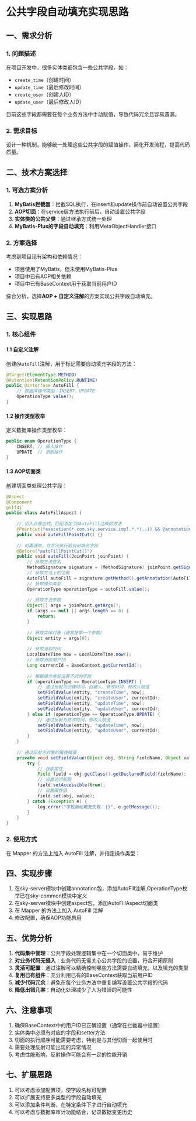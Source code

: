 # 公共字段自动填充实现思路

## 一、需求分析

### 1. 问题描述
在项目开发中，很多实体类都包含一些公共字段，如：
- `create_time`（创建时间）
- `update_time`（最后修改时间）
- `create_user`（创建人ID）
- `update_user`（最后修改人ID）

目前这些字段都需要在每个业务方法中手动赋值，导致代码冗余且容易遗漏。

### 2. 需求目标
设计一种机制，能够统一处理这些公共字段的赋值操作，简化开发流程，提高代码质量。

## 二、技术方案选择

### 1. 可选方案分析
1. **MyBatis拦截器**：拦截SQL执行，在insert和update操作前自动设置公共字段
2. **AOP切面**：在service层方法执行前后，自动设置公共字段
3. **实体类的公共父类**：通过继承方式统一处理
4. **MyBatis-Plus的字段自动填充**：利用MetaObjectHandler接口

### 2. 方案选择
考虑到项目现有架构和依赖情况：
- 项目使用了MyBatis，但未使用MyBatis-Plus
- 项目中已有AOP相关依赖
- 项目中已有BaseContext用于获取当前用户ID

综合分析，选择**AOP + 自定义注解**的方案实现公共字段自动填充。

## 三、实现思路

### 1. 核心组件

#### 1.1 自定义注解
创建`@AutoFill`注解，用于标记需要自动填充字段的方法：

```java
@Target(ElementType.METHOD)
@Retention(RetentionPolicy.RUNTIME)
public @interface AutoFill {
    // 数据库操作类型：INSERT、UPDATE
    OperationType value();
}
```

#### 1.2 操作类型枚举
定义数据库操作类型枚举：

```java
public enum OperationType {
    INSERT, // 插入操作
    UPDATE  // 更新操作
}
```

#### 1.3 AOP切面类
创建切面类处理公共字段：

```java
@Aspect
@Component
@Slf4j
public class AutoFillAspect {
    
    // 切入点表达式，匹配添加了@AutoFill注解的方法
    @Pointcut("execution(* com.sky.service.impl.*.*(..)) && @annotation(com.sky.annotation.AutoFill)")
    public void autoFillPointCut() {}
    
    // 前置通知，在方法执行前自动填充字段
    @Before("autoFillPointCut()")
    public void autoFill(JoinPoint joinPoint) {
        // 获取方法签名
        MethodSignature signature = (MethodSignature) joinPoint.getSignature();
        // 获取方法上的注解
        AutoFill autoFill = signature.getMethod().getAnnotation(AutoFill.class);
        // 获取操作类型
        OperationType operationType = autoFill.value();
        
        // 获取方法参数
        Object[] args = joinPoint.getArgs();
        if (args == null || args.length == 0) {
            return;
        }
        
        // 获取实体对象（通常是第一个参数）
        Object entity = args[0];
        
        // 获取当前时间
        LocalDateTime now = LocalDateTime.now();
        // 获取当前用户ID
        Long currentId = BaseContext.getCurrentId();
        
        // 根据操作类型设置不同的字段
        if (operationType == OperationType.INSERT) {
            // 通过反射为创建时间、创建人、修改时间、修改人赋值
            setFieldValue(entity, "createTime", now);
            setFieldValue(entity, "createUser", currentId);
            setFieldValue(entity, "updateTime", now);
            setFieldValue(entity, "updateUser", currentId);
        } else if (operationType == OperationType.UPDATE) {
            // 通过反射为修改时间、修改人赋值
            setFieldValue(entity, "updateTime", now);
            setFieldValue(entity, "updateUser", currentId);
        }
    }
    
    // 通过反射为对象的属性赋值
    private void setFieldValue(Object obj, String fieldName, Object value) {
        try {
            // 获取属性
            Field field = obj.getClass().getDeclaredField(fieldName);
            // 设置访问权限
            field.setAccessible(true);
            // 设置属性值
            field.set(obj, value);
        } catch (Exception e) {
            log.error("字段自动填充失败：{}", e.getMessage());
        }
    }
}
```

### 2. 使用方式

在 Mapper 的方法上加入 AutoFill 注解，并指定操作类型：



## 四、实现步骤

1. 在sky-server模块中创建annotation包，添加AutoFill注解,OperationType枚举已在sky-common模块中定义
2. 在sky-server模块中创建aspect包，添加AutoFillAspect切面类
3. 在 Mapper 的方法上加入 AutoFill 注解
4. 修改配置，确保AOP功能启用

## 五、优势分析

1. **代码集中管理**：公共字段处理逻辑集中在一个切面类中，易于维护
2. **对业务代码无侵入**：业务代码无需关心公共字段的设置，符合开闭原则
3. **灵活可配置**：通过注解可以精确控制哪些方法需要自动填充，以及填充的类型
4. **复用已有组件**：充分利用已有的BaseContext获取当前用户ID
5. **减少代码冗余**：避免在每个业务方法中重复编写设置公共字段的代码
6. **降低出错几率**：自动化处理减少了人为错误的可能性

## 六、注意事项

1. 确保BaseContext中的用户ID已正确设置（通常在拦截器中设置）
2. 实体类中必须有对应的字段和setter方法
3. 切面的执行顺序可能需要考虑，特别是与其他切面一起使用时
4. 需要处理反射可能出现的异常情况
5. 考虑性能影响，反射操作可能会有一定的性能开销

## 七、扩展思路

1. 可以考虑添加配置项，使字段名称可配置
2. 可以扩展支持更多类型的字段自动填充
3. 可以添加条件判断，在特定条件下才进行自动填充
4. 可以考虑与数据库审计功能结合，记录数据变更历史